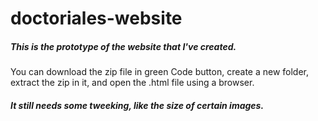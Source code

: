 # doctoriales-website

##### This is the prototype of the website that I've created. 
You can download the zip file in green Code button, create a new folder, extract the zip in it, and open the .html file using a browser.
##### It still needs some tweeking, like the size of certain images.

